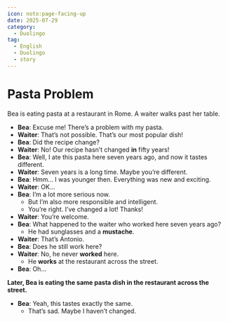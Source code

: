```yaml
---
icon: noto:page-facing-up
date: 2025-07-29
category:
  - Duolingo
tag:
  - English
  - Duolingo
  - story
---
```


# Pasta Problem

Bea is eating pasta at a restaurant in Rome. A waiter walks past her table.

- **Bea**: Excuse me! There’s a problem with my pasta.
- **Waiter**: That’s not possible. That’s our most popular dish!
- **Bea**: Did the recipe change?
- **Waiter**: No! Our recipe hasn’t changed **in** fifty years!
- **Bea**: Well, I ate this pasta here seven years ago, and now it tastes different.
- **Waiter**: Seven years is a long time. Maybe you’re different.
- **Bea**: Hmm… I was younger then. Everything was new and exciting.
- **Waiter**: OK…
- **Bea**: I’m a lot more serious now.
  - But I’m also more responsible and intelligent.
  - You’re right. I’ve changed a lot! Thanks!
- **Waiter**: You’re welcome.
- **Bea**: What happened to the waiter who worked here seven years ago?
  - He had sunglasses and a **mustache**.
- **Waiter**: That’s Antonio.
- **Bea**: Does he still work here?
- **Waiter**: No, he never **worked** here.
  - He **works** at the restaurant across the street.
- **Bea**: Oh…

**Later, Bea is eating the same pasta dish in the restaurant across the street.**

- **Bea**: Yeah, this tastes exactly the same.
  - That’s sad. Maybe I haven’t changed.
